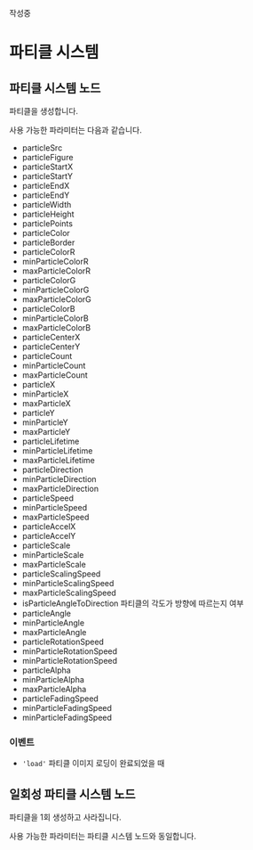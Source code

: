작성중

# 파티클 시스템

## 파티클 시스템 노드
파티클을 생성합니다.

사용 가능한 파라미터는 다음과 같습니다.
- particleSrc
- particleFigure
- particleStartX
- particleStartY
- particleEndX
- particleEndY
- particleWidth
- particleHeight
- particlePoints
- particleColor
- particleBorder
- particleColorR
- minParticleColorR
- maxParticleColorR
- particleColorG
- minParticleColorG
- maxParticleColorG
- particleColorB
- minParticleColorB
- maxParticleColorB
- particleCenterX
- particleCenterY
- particleCount
- minParticleCount
- maxParticleCount
- particleX
- minParticleX
- maxParticleX
- particleY
- minParticleY
- maxParticleY
- particleLifetime
- minParticleLifetime
- maxParticleLifetime
- particleDirection
- minParticleDirection
- maxParticleDirection
- particleSpeed
- minParticleSpeed
- maxParticleSpeed
- particleAccelX
- particleAccelY
- particleScale
- minParticleScale
- maxParticleScale
- particleScalingSpeed
- minParticleScalingSpeed
- maxParticleScalingSpeed
- isParticleAngleToDirection	파티클의 각도가 방향에 따르는지 여부
- particleAngle
- minParticleAngle
- maxParticleAngle
- particleRotationSpeed
- minParticleRotationSpeed
- minParticleRotationSpeed
- particleAlpha
- minParticleAlpha
- maxParticleAlpha
- particleFadingSpeed
- minParticleFadingSpeed
- minParticleFadingSpeed

### 이벤트
- `'load'` 파티클 이미지 로딩이 완료되었을 때

## 일회성 파티클 시스템 노드
파티클을 1회 생성하고 사라집니다.

사용 가능한 파라미터는 파티클 시스템 노드와 동일합니다.